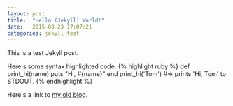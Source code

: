 ```yaml
---
layout: post
title:  "Hello (Jekyll) World!"
date:   2015-08-23 17:07:21
categories: jekyll test
---
```

This is a test Jekyll post.

Here's some syntax highlighted code.
{% highlight ruby %}
def print_hi(name)
  puts "Hi, #{name}"
end
print_hi('Tom')
#=> prints 'Hi, Tom' to STDOUT.
{% endhighlight %}

Here's a link to [my old blog][oldblog].

[oldblog]:     http://marcus-christie.blogspot.com/
